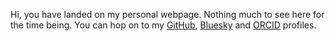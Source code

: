 Hi, you have landed on my personal webpage. Nothing much to see here for the time being. You can hop on to my [GitHub](https://github.com/macromeer), [Bluesky](https://bsky.app/profile/macromeer.github.io) and [ORCID](https://orcid.org/0000-0003-4501-6121) profiles.
